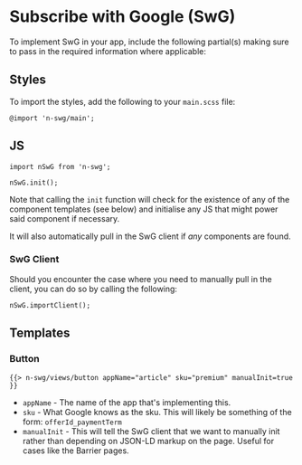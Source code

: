 #  Subscribe with Google (SwG)

To implement SwG in your app, include the following partial(s) making sure to pass in the required information where applicable:

## Styles

To import the styles, add the following to your `main.scss` file:

```
@import 'n-swg/main';
```

## JS

```
import nSwG from 'n-swg';

nSwG.init();
```

Note that calling the `init` function will check for the existence of any of the component templates (see below) and initialise any JS that might power said component if necessary.

It will also automatically pull in the SwG client if _any_ components are found.

### SwG Client

Should you encounter the case where you need to manually pull in the client, you can do so by calling the following:

```
nSwG.importClient();
```

## Templates

### Button

```
{{> n-swg/views/button appName="article" sku="premium" manualInit=true }}
```

+ `appName` - The name of the app that's implementing this.
+ `sku` - What Google knows as the sku. This will likely be something of the form: `offerId_paymentTerm`
+ `manualInit` - This will tell the SwG client that we want to manually init rather than depending on JSON-LD markup on the page. Useful for cases like the Barrier pages.